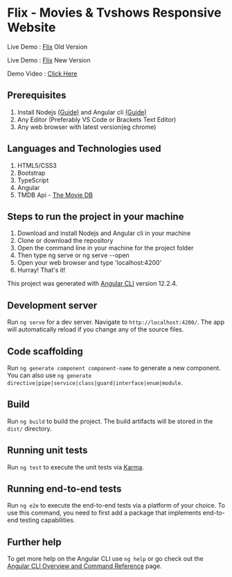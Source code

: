 # Flix - Movies & Tvshows Responsive Website

Live Demo : [Flix](https://ganapathydatournament.netlify.app/) Old Version

Live Demo : [Flix](https://ganapathysubramanian.github.io/Flix/) New Version

Demo Video : [Click Here](https://www.linkedin.com/feed/update/urn:li:activity:6889587893023711232/)

## Prerequisites
1. Install Nodejs [(Guide)](https://nodejs.org/en/download/) and Angular cli [(Guide)](https://angular.io/cli)
2. Any Editor (Preferably VS Code or Brackets Text Editor)
3. Any web browser with latest version(eg chrome)

## Languages and Technologies used
1. HTML5/CSS3
2. Bootstrap
3. TypeScript
4. Angular 
5. TMDB Api - [The Movie DB](https://developers.themoviedb.org/3)

## Steps to run the project in your machine
1. Download and install Nodejs and Angular cli in your machine
2. Clone or download the repository
3. Open the command line in your machine for the project folder
4. Then type ng serve or ng serve --open 
5. Open your web browser and type 'localhost:4200'
6. Hurray! That's it!

This project was generated with [Angular CLI](https://github.com/angular/angular-cli) version 12.2.4.

## Development server

Run `ng serve` for a dev server. Navigate to `http://localhost:4200/`. The app will automatically reload if you change any of the source files.

## Code scaffolding

Run `ng generate component component-name` to generate a new component. You can also use `ng generate directive|pipe|service|class|guard|interface|enum|module`.

## Build

Run `ng build` to build the project. The build artifacts will be stored in the `dist/` directory.

## Running unit tests

Run `ng test` to execute the unit tests via [Karma](https://karma-runner.github.io).

## Running end-to-end tests

Run `ng e2e` to execute the end-to-end tests via a platform of your choice. To use this command, you need to first add a package that implements end-to-end testing capabilities.

## Further help

To get more help on the Angular CLI use `ng help` or go check out the [Angular CLI Overview and Command Reference](https://angular.io/cli) page.
